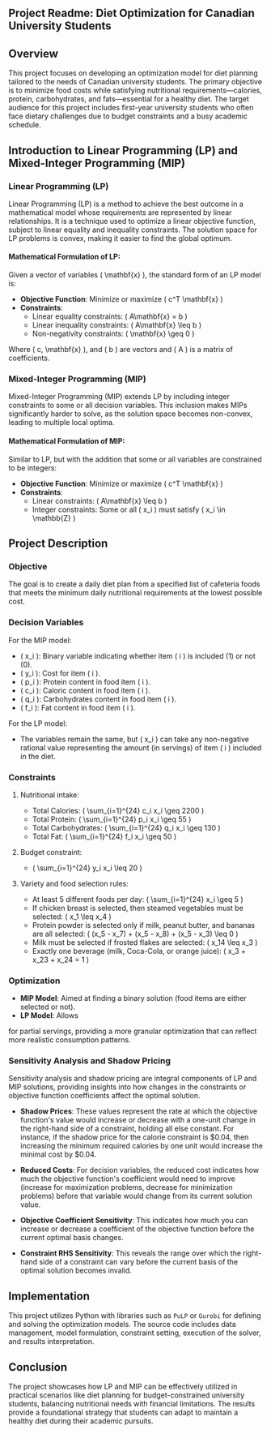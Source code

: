 ## Project Readme: Diet Optimization for Canadian University Students

## Overview

This project focuses on developing an optimization model for diet planning tailored to the needs of Canadian university students. The primary objective is to minimize food costs while satisfying nutritional requirements—calories, protein, carbohydrates, and fats—essential for a healthy diet. The target audience for this project includes first-year university students who often face dietary challenges due to budget constraints and a busy academic schedule.

## Introduction to Linear Programming (LP) and Mixed-Integer Programming (MIP)

### Linear Programming (LP)

Linear Programming (LP) is a method to achieve the best outcome in a mathematical model whose requirements are represented by linear relationships. It is a technique used to optimize a linear objective function, subject to linear equality and inequality constraints. The solution space for LP problems is convex, making it easier to find the global optimum.

#### Mathematical Formulation of LP:

Given a vector of variables \( \mathbf{x} \), the standard form of an LP model is:

- **Objective Function**: Minimize or maximize \( c^T \mathbf{x} \)
- **Constraints**:
  - Linear equality constraints: \( A\mathbf{x} = b \)
  - Linear inequality constraints: \( A\mathbf{x} \leq b \)
  - Non-negativity constraints: \( \mathbf{x} \geq 0 \)

Where \( c, \mathbf{x} \), and \( b \) are vectors and \( A \) is a matrix of coefficients.

### Mixed-Integer Programming (MIP)

Mixed-Integer Programming (MIP) extends LP by including integer constraints to some or all decision variables. This inclusion makes MIPs significantly harder to solve, as the solution space becomes non-convex, leading to multiple local optima.

#### Mathematical Formulation of MIP:

Similar to LP, but with the addition that some or all variables are constrained to be integers:

- **Objective Function**: Minimize or maximize \( c^T \mathbf{x} \)
- **Constraints**:
  - Linear constraints: \( A\mathbf{x} \leq b \)
  - Integer constraints: Some or all \( x_i \) must satisfy \( x_i \in \mathbb{Z} \)

## Project Description

### Objective

The goal is to create a daily diet plan from a specified list of cafeteria foods that meets the minimum daily nutritional requirements at the lowest possible cost.

### Decision Variables

For the MIP model:
- \( x_i \): Binary variable indicating whether item \( i \) is included (1) or not (0).
- \( y_i \): Cost for item \( i \).
- \( p_i \): Protein content in food item \( i \).
- \( c_i \): Caloric content in food item \( i \).
- \( q_i \): Carbohydrates content in food item \( i \).
- \( f_i \): Fat content in food item \( i \).

For the LP model:
- The variables remain the same, but \( x_i \) can take any non-negative rational value representing the amount (in servings) of item \( i \) included in the diet.

### Constraints

1. Nutritional intake:
   - Total Calories: \( \sum_{i=1}^{24} c_i x_i \geq 2200 \)
   - Total Protein: \( \sum_{i=1}^{24} p_i x_i \geq 55 \)
   - Total Carbohydrates: \( \sum_{i=1}^{24} q_i x_i \geq 130 \)
   - Total Fat: \( \sum_{i=1}^{24} f_i x_i \geq 50 \)

2. Budget constraint:
   - \( \sum_{i=1}^{24} y_i x_i \leq 20 \)

3. Variety and food selection rules:
   - At least 5 different foods per day: \( \sum_{i=1}^{24} x_i \geq 5 \)
   - If chicken breast is selected, then steamed vegetables must be selected: \( x_1 \leq x_4 \)
   - Protein powder is selected only if milk, peanut butter, and bananas are all selected: \( (x_5 - x_7) + (x_5 - x_8) + (x_5 - x_3) \leq 0 \)
   - Milk must be selected if frosted flakes are selected: \( x_14 \leq x_3 \)
   - Exactly one beverage (milk, Coca-Cola, or orange juice): \( x_3 + x_23 + x_24 = 1 \)

### Optimization

- **MIP Model**: Aimed at finding a binary solution (food items are either selected or not).
- **LP Model**: Allows

 for partial servings, providing a more granular optimization that can reflect more realistic consumption patterns.

### Sensitivity Analysis and Shadow Pricing

Sensitivity analysis and shadow pricing are integral components of LP and MIP solutions, providing insights into how changes in the constraints or objective function coefficients affect the optimal solution.

- **Shadow Prices**: These values represent the rate at which the objective function's value would increase or decrease with a one-unit change in the right-hand side of a constraint, holding all else constant. For instance, if the shadow price for the calorie constraint is $0.04, then increasing the minimum required calories by one unit would increase the minimal cost by $0.04.

- **Reduced Costs**: For decision variables, the reduced cost indicates how much the objective function's coefficient would need to improve (increase for maximization problems, decrease for minimization problems) before that variable would change from its current solution value.

- **Objective Coefficient Sensitivity**: This indicates how much you can increase or decrease a coefficient of the objective function before the current optimal basis changes.

- **Constraint RHS Sensitivity**: This reveals the range over which the right-hand side of a constraint can vary before the current basis of the optimal solution becomes invalid.

## Implementation

This project utilizes Python with libraries such as `PuLP` or `Gurobi` for defining and solving the optimization models. The source code includes data management, model formulation, constraint setting, execution of the solver, and results interpretation.

## Conclusion

The project showcases how LP and MIP can be effectively utilized in practical scenarios like diet planning for budget-constrained university students, balancing nutritional needs with financial limitations. The results provide a foundational strategy that students can adapt to maintain a healthy diet during their academic pursuits.
